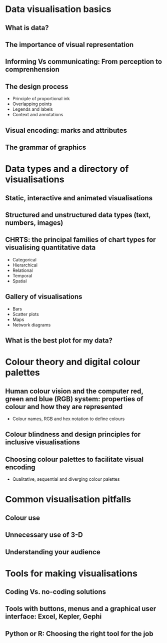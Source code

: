 # Data visualisation basics
## What is data?

## The importance of visual representation
## Informing Vs communicating: From perception to comprenhension
## The design process 
   - Principle of proportional ink 
   - Overlapping points
   - Legends and labels
   - Context and annotations
 ## Visual encoding: marks and attributes
 ## The grammar of graphics
 
 # Data types and a directory of visualisations
 
 ## Static, interactive and animated visualisations
 ## Structured and unstructured data types (text, numbers, images)
 ## CHRTS: the principal families of chart types for visualising quantitative data
   - Categorical
   - Hierarchical
   - Relational
   - Temporal
   - Spatial


 ## Gallery of visualisations
   - Bars
   - Scatter plots
   - Maps
   - Network diagrams
 
 ## What is the best plot for my data?
 
 # Colour theory and digital colour palettes
 ## Human colour vision and the computer red, green and blue (RGB) system: properties of colour and how they are represented
   - Colour names, RGB and hex notation to define colours
 ## Colour blindness and design principles for inclusive visualisations
 ## Choosing colour palettes to facilitate visual encoding
   - Qualitative, sequential and diverging colour palettes
 
 # Common visualisation pitfalls
 ## Colour use
 ## Unnecessary use of 3-D
 ## Understanding your audience
 
 # Tools for making visualisations
 ## Coding Vs. no-coding solutions
 ## Tools with buttons, menus and a graphical user interface: Excel, Kepler, Gephi
 ## Python or R: Choosing the right tool for the job
